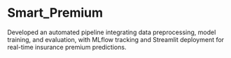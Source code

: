 # Smart_Premium
Developed an automated pipeline integrating data preprocessing, model training, and evaluation, with MLflow tracking and Streamlit deployment for real-time insurance premium predictions.
